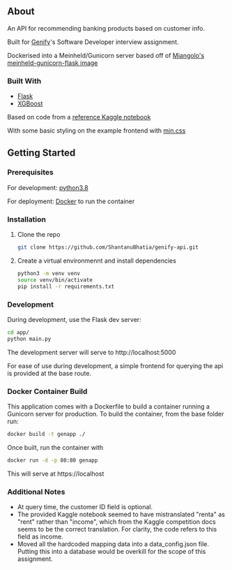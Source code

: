## About

An API for recommending banking products based on customer info.

Built for [Genify](https://www.genify.ai)'s Software Developer interview assignment.

Dockerised into a Meinheld/Gunicorn server based off of [Miangolo's meinheld-gunicorn-flask image](https://hub.docker.com/r/tiangolo/meinheld-gunicorn-flask/)

### Built With

* [Flask](https://flask.palletsprojects.com/en/1.1.x/)
* [XGBoost](https://xgboost.ai/)

Based on code from a [reference Kaggle notebook](https://www.kaggle.com/sudalairajkumar/when-less-is-more)

With some basic styling on the example frontend with [min.css](http://mincss.com/)

## Getting Started

### Prerequisites
For development: [python3.8](https://www.python.org/downloads/release/python-383/)

For deployment: [Docker](https://www.docker.com/) to run the container

### Installation

1. Clone the repo
   ```sh
   git clone https://github.com/ShantanuBhatia/genify-api.git
   ```
2. Create a virtual environmennt and install dependencies
   ```sh
   python3 -m venv venv
   source venv/bin/activate
   pip install -r requirements.txt
   ```
   
### Development

During development, use the Flask dev server:
   ```sh
   cd app/
   python main.py
   ```
The development server will serve to http://localhost:5000

For ease of use during development, a simple frontend for querying the api is provided at the base route.

### Docker Container Build

This application comes with a Dockerfile to build a container running a Gunicorn server for production.
To build the container, from the base folder run:
   ```sh
   docker build -t genapp ./
   ```
Once built, run the container with 
   ```sh
   docker run -d -p 80:80 genapp
   ```
This will serve at https://localhost

### Additional Notes

* At query time, the customer ID field is optional. 
* The provided Kaggle notebook seemed to have mistranslated "renta" as "rent" rather than "income", which from the Kaggle competition docs seems to be the correct translation. For clarity, the code refers to this field as income. 
* Moved all the hardcoded mapping data into a data_config.json file. Putting this into a database would be overkill for the scope of this assignment.

